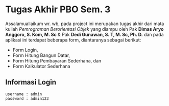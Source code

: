 # Tugas Akhir PBO Sem. 3
Assalamuallaikum wr. wb, pada project ini merupakan tugas akhir dari mata kuliah *Pemrograman Berorientasi Objek* yang diampu oleh Pak **Dimas Aryo Anggoro, S. Kom, M. Sc** & Pak **Dedi Gunawan, S. T, M. Sc, Ph. D.** dan pada aplikasi ini terdapat beberapa form, diantaranya sebagai berikut:
* Form Login, 
* Form Hitung Bangun Datar,
* Form Hitung Pembayaran Sederhana, dan
* Form Kalkulator Sederhana
## Informasi Login
```
username : admin
password : admin123
```